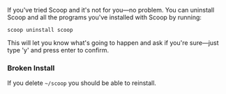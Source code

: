 If you've tried Scoop and it's not for you—no problem. You can uninstall Scoop and all the programs you've installed with Scoop by running:

    scoop uninstall scoop

This will let you know what's going to happen and ask if you're sure—just type 'y' and press enter to confirm.


### Broken Install

If you delete `~/scoop` you should be able to reinstall.

